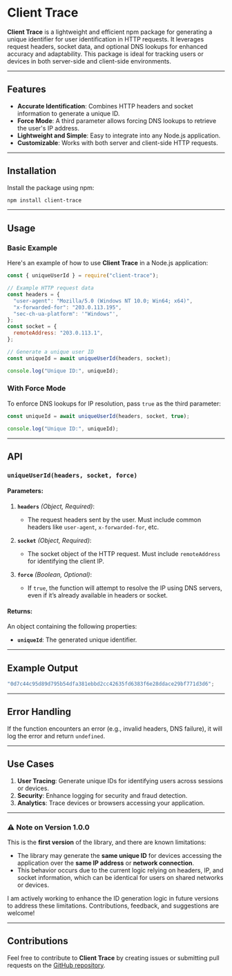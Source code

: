 # Client Trace

**Client Trace** is a lightweight and efficient npm package for generating a unique identifier for user identification in HTTP requests. It leverages request headers, socket data, and optional DNS lookups for enhanced accuracy and adaptability. This package is ideal for tracking users or devices in both server-side and client-side environments.

---

## Features

- **Accurate Identification**: Combines HTTP headers and socket information to generate a unique ID.
- **Force Mode**: A third parameter allows forcing DNS lookups to retrieve the user's IP address.
- **Lightweight and Simple**: Easy to integrate into any Node.js application.
- **Customizable**: Works with both server and client-side HTTP requests.

---

## Installation

Install the package using npm:

```bash
npm install client-trace
```

---

## Usage

### Basic Example

Here's an example of how to use **Client Trace** in a Node.js application:

```javascript
const { uniqueUserId } = require("client-trace");

// Example HTTP request data
const headers = {
  "user-agent": "Mozilla/5.0 (Windows NT 10.0; Win64; x64)",
  "x-forwarded-for": "203.0.113.195",
  "sec-ch-ua-platform": '"Windows"',
};
const socket = {
  remoteAddress: "203.0.113.1",
};

// Generate a unique user ID
const uniqueId = await uniqueUserId(headers, socket);

console.log("Unique ID:", uniqueId);
```

### With Force Mode

To enforce DNS lookups for IP resolution, pass `true` as the third parameter:

```javascript
const uniqueId = await uniqueUserId(headers, socket, true);

console.log("Unique ID:", uniqueId);
```

---

## API

### `uniqueUserId(headers, socket, force)`

#### Parameters:

1. **`headers`** _(Object, Required)_:

   - The request headers sent by the user. Must include common headers like `user-agent`, `x-forwarded-for`, etc.

2. **`socket`** _(Object, Required)_:

   - The socket object of the HTTP request. Must include `remoteAddress` for identifying the client IP.

3. **`force`** _(Boolean, Optional)_:
   - If `true`, the function will attempt to resolve the IP using DNS servers, even if it’s already available in headers or socket.

#### Returns:

An object containing the following properties:

- **`uniqueId`**: The generated unique identifier.

---

## Example Output

```javascript
"0d7c44c95d89d795b54dfa381ebbd2cc42635fd6383f6e28ddace29bf771d3d6";
```

---

## Error Handling

If the function encounters an error (e.g., invalid headers, DNS failure), it will log the error and return `undefined`.

---

## Use Cases

1. **User Tracing**: Generate unique IDs for identifying users across sessions or devices.
2. **Security**: Enhance logging for security and fraud detection.
3. **Analytics**: Trace devices or browsers accessing your application.

---

### ⚠️ **Note on Version 1.0.0**

This is the **first version** of the library, and there are known limitations:

- The library may generate the **same unique ID** for devices accessing the application over the **same IP address** or **network connection**.
- This behavior occurs due to the current logic relying on headers, IP, and socket information, which can be identical for users on shared networks or devices.

I am actively working to enhance the ID generation logic in future versions to address these limitations. Contributions, feedback, and suggestions are welcome!

---

## Contributions

Feel free to contribute to **Client Trace** by creating issues or submitting pull requests on the [GitHub repository](https://github.com/deepsingh245/client-trace).

